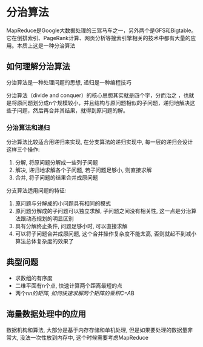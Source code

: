 # 分治算法

MapReduce是Google大数据处理的三驾马车之一，另外两个是GFS和Bigtable。它在倒排索引、PageRank计算、网页分析等搜索引擎相关的技术中都有大量的应用。本质上这是一种分治算法

## 如何理解分治算法

分治算法是一种处理问题的思想, 递归是一种编程技巧

分治算法（divide and conquer）的核心思想其实就是四个字，分而治之 ，也就是将原问题划分成n个规模较小，并且结构与原问题相似的子问题，递归地解决这些子问题，然后再合并其结果，就得到原问题的解。

### 分治算法和递归

分治算法比较适合用递归来实现, 在分支算法的递归实现中, 每一层的递归会设计这样三个操作:

1. 分解, 将原问题分解成一些列子问题
2. 解决, 递归地求解各个子问题, 若子问题足够小, 则直接求解
3. 合并, 将子问题的结果合并成原问题

分支算法适用问题的特征:

1. 原问题与分解成的小问题具有相同的模式
2. 原问题分解成的子问题可以独立求解, 子问题之间没有相关性, 这一点是分治算法跟动态规划的明显区别
3. 具有分解终止条件, 问题足够小时, 可以直接求解
4. 可以将子问题合并成原问题, 这个合并操作复杂度不能太高, 否则就起不到减小算法总体复杂度的效果了

## 典型问题

* 求数组的有序度
* 二维平面有n个点, 快速计算两个距离最短的点
* 两个n*n的矩阵, 如何快速求解两个矩阵的乘积C=A*B

## 海量数据处理中的应用

数据机构和算法, 大部分是基于内存存储和单机处理, 但是如果要处理的数据量非常大, 没法一次性放到内存中, 这个时候需要考虑MapReduce
